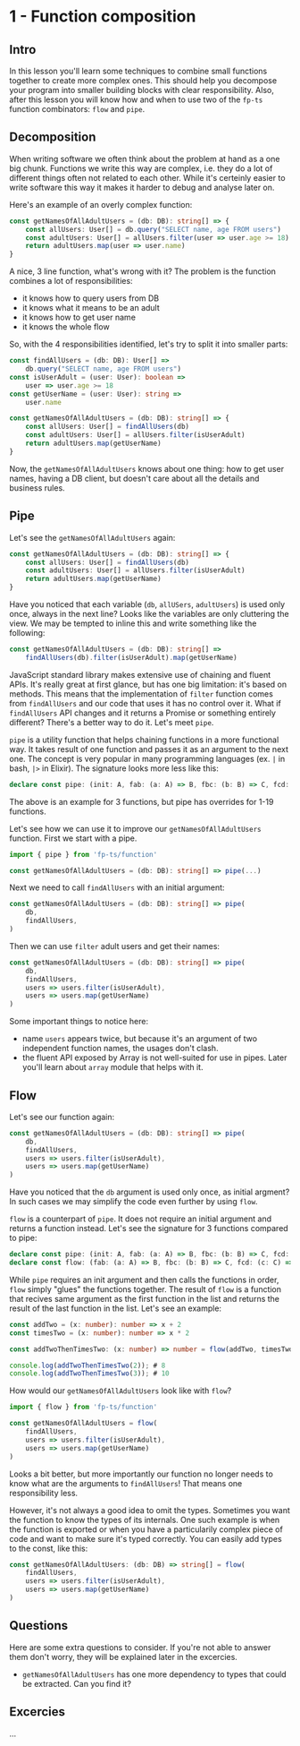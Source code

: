 # 1 - Function composition

## Intro 
In this lesson you'll learn some techniques to combine small functions together to create more complex ones. This should help you decompose your program into smaller building blocks with clear responsibility. Also, after this lesson you will know how and when to use two of the `fp-ts` function combinators: `flow` and `pipe`.

## Decomposition
When writing software we often think about the problem at hand as a one big chunk. Functions we write this way are complex, i.e. they do a lot of different things often not related to each other. While it's certeinly easier to write software this way it makes it harder to debug and analyse later on.

Here's an example of an overly complex function:

```typescript
const getNamesOfAllAdultUsers = (db: DB): string[] => {
    const allUsers: User[] = db.query("SELECT name, age FROM users")
    const adultUsers: User[] = allUsers.filter(user => user.age >= 18)
    return adultUsers.map(user => user.name)
} 
```

A nice, 3 line function, what's wrong with it? The problem is the function combines a lot of responsibilities:
- it knows how to query users from DB
- it knows what it means to be an adult
- it knows how to get user name
- it knows the whole flow

So, with the 4 responsibilities identified, let's try to split it into smaller parts:

```typescript
const findAllUsers = (db: DB): User[] => 
    db.query("SELECT name, age FROM users")
const isUserAdult = (user: User): boolean =>
    user => user.age >= 18
const getUserName = (user: User): string => 
    user.name

const getNamesOfAllAdultUsers = (db: DB): string[] => {
    const allUsers: User[] = findAllUsers(db)
    const adultUsers: User[] = allUsers.filter(isUserAdult)
    return adultUsers.map(getUserName)
} 
```

Now, the `getNamesOfAllAdultUsers` knows about one thing: how to get user names, having a DB client, but doesn't care about all the details and business rules. 

## Pipe

Let's see the `getNamesOfAllAdultUsers` again:

```typescript
const getNamesOfAllAdultUsers = (db: DB): string[] => {
    const allUsers: User[] = findAllUsers(db)
    const adultUsers: User[] = allUsers.filter(isUserAdult)
    return adultUsers.map(getUserName)
}
```

Have you noticed that each variable (`db`, `allUSers`, `adultUsers`) is used only once, always in the next line? Looks like the variables are only cluttering the view. We may be tempted to inline this and write something like the following:

```typescript
const getNamesOfAllAdultUsers = (db: DB): string[] => 
    findAllUsers(db).filter(isUserAdult).map(getUserName)
```

JavaScript standard library makes extensive use of chaining and fluent APIs. It's really great at first glance, but has one big limitation: it's based on methods. This means that the implementation of `filter` function comes from `findAllUsers` and our code that uses it has no control over it. What if `findAllUsers` API changes and it returns a Promise or something entirely different? There's a better way to do it. Let's meet `pipe`.

`pipe` is a utility function that helps chaining functions in a more functional way. It takes result of one function and passes it as an argument to the next one. The concept is very popular in many programming languages (ex. `|` in bash, `|>` in Elixir). The signature looks more less like this:

```typescript
declare const pipe: (init: A, fab: (a: A) => B, fbc: (b: B) => C, fcd: (c: C) => D) => D
```

The above is an example for 3 functions, but pipe has overrides for 1-19 functions.

Let's see how we can use it to improve our `getNamesOfAllAdultUsers` function. First we start with a pipe.

```typescript
import { pipe } from 'fp-ts/function'

const getNamesOfAllAdultUsers = (db: DB): string[] => pipe(...)
```

Next we need to call `findAllUsers` with an initial argument:

```typescript
const getNamesOfAllAdultUsers = (db: DB): string[] => pipe(
    db,
    findAllUsers,
)
```

Then we can use `filter` adult users and get their names:

```typescript
const getNamesOfAllAdultUsers = (db: DB): string[] => pipe(
    db,
    findAllUsers,
    users => users.filter(isUserAdult),
    users => users.map(getUserName)
)
```

Some important things to notice here:
- name `users` appears twice, but because it's an argument of two independent function names, the usages don't clash.
- the fluent API exposed by Array is not well-suited for use in pipes. Later you'll learn about `array` module that helps with it.

## Flow

Let's see our function again:
```typescript
const getNamesOfAllAdultUsers = (db: DB): string[] => pipe(
    db,
    findAllUsers,
    users => users.filter(isUserAdult),
    users => users.map(getUserName)
)
```

Have you noticed that the `db` argument is used only once, as initial argment? In such cases we may simplify the code even further by using `flow`. 

`flow` is a counterpart of `pipe`. It does not require an initial argument and returns a function instead. Let's see the signature for 3 functions compared to pipe:


```typescript
declare const pipe: (init: A, fab: (a: A) => B, fbc: (b: B) => C, fcd: (c: C) => D) => D
declare const flow: (fab: (a: A) => B, fbc: (b: B) => C, fcd: (c: C) => D) => (a: A) => D
```

While `pipe` requires an init argument and then calls the functions in order, `flow` simply "glues" the functions together. The result of `flow` is a function that recives same argument as the first function in the list and returns the result of the last function in the list. Let's see an example:

```typescript
const addTwo = (x: number): number => x + 2
const timesTwo = (x: number): number => x * 2

const addTwoThenTimesTwo: (x: number) => number = flow(addTwo, timesTwo)

console.log(addTwoThenTimesTwo(2)); # 8
console.log(addTwoThenTimesTwo(3)); # 10
```

How would our `getNamesOfAllAdultUsers` look like with `flow`?

```typescript
import { flow } from 'fp-ts/function'

const getNamesOfAllAdultUsers = flow(
    findAllUsers,
    users => users.filter(isUserAdult),
    users => users.map(getUserName)
)
```

Looks a bit better, but more importantly our function no longer needs to know what are the arguments to `findAllUsers`! That means one responsibility less. 

However, it's not always a good idea to omit the types. Sometimes you want the function to know the types of its internals. One such example is when the function is exported or when you have a particularily complex piece of code and want to make sure it's typed correctly. You can easily add types to the const, like this:

```typescript
const getNamesOfAllAdultUsers: (db: DB) => string[] = flow(
    findAllUsers,
    users => users.filter(isUserAdult),
    users => users.map(getUserName)
)
```



## Questions

Here are some extra questions to consider. If you're not able to answer them don't worry, they will be explained later in the excercies.

- `getNamesOfAllAdultUsers` has one more dependency to types that could be extracted. Can you find it? 

## Excercies

...